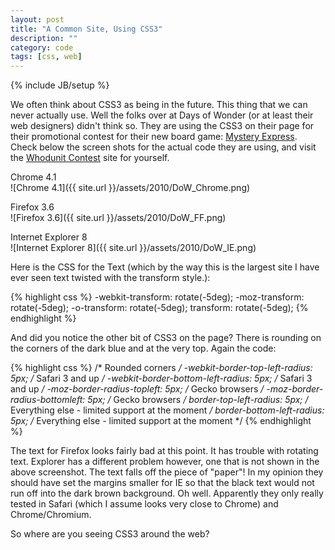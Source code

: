 ```yaml
---
layout: post
title: "A Common Site, Using CSS3"
description: ""
category: code
tags: [css, web]
---
```

{% include JB/setup %}

We often think about CSS3 as being in the future. This thing that we can never actually use.  Well the folks over at Days of Wonder (or at least their web designers) didn't think so.  They are using the CSS3 on their page for their promotional contest for their new board game: [Mystery Express](http://www.daysofwonder.com/mystery-express/en/).  Check below the screen shots for the actual code they are using, and visit the [Whodunit Contest](http://www.daysofwonder.com/mystery-express/en/whodunit/) site for yourself.

Chrome 4.1<br />
![Chrome 4.1]({{ site.url }}/assets/2010/DoW_Chrome.png)

Firefox 3.6<br />
![Firefox 3.6]({{ site.url }}/assets/2010/DoW_FF.png)

Internet Explorer 8<br />
![Internet Explorer 8]({{ site.url }}/assets/2010/DoW_IE.png)

Here is the CSS for the Text (which by the way this is the largest site I have ever seen text twisted with the transform style.):

{% highlight css %}
-webkit-transform: rotate(-5deg);
-moz-transform: rotate(-5deg);
-o-transform: rotate(-5deg);
transform: rotate(-5deg);
{% endhighlight %}

And did you notice the other bit of CSS3 on the page?  There is rounding on the corners of the dark blue and at the very top. Again the code:

{% highlight css %}
/* Rounded corners */
-webkit-border-top-left-radius: 5px; /* Safari 3 and up */
-webkit-border-bottom-left-radius: 5px; /* Safari 3 and up */
-moz-border-radius-topleft: 5px; /* Gecko browsers */
-moz-border-radius-bottomleft: 5px; /* Gecko browsers */
border-top-left-radius: 5px; /* Everything else - limited support at the moment */
border-bottom-left-radius: 5px; /* Everything else - limited support at the moment */
{% endhighlight %}

The text for Firefox looks fairly bad at this point. It has trouble with rotating text.  Explorer has a different problem however, one that is not shown in the above screenshot.  The text falls off the piece of "paper"!  In my opinion they should have set the margins smaller for IE so that the black text would not run off into the dark brown background.  Oh well.  Apparently they only really tested in Safari (which I assume looks very close to Chrome) and Chrome/Chromium.

So where are you seeing CSS3 around the web?